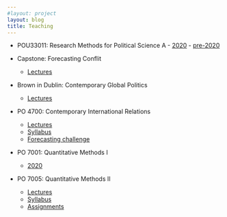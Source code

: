 ```yaml
---
#layout: project
layout: blog
title: Teaching
---
```


- POU33011: Research Methods for Political Science A
        - [2020](POU33011_2020_index.html)
        - [pre-2020](POU33011/2019)
     
- Capstone: Forecasting Conflit
     - [Lectures](capstone_lectures.html)        

- Brown in Dublin: Contemporary Global Politics
     - [Lectures](brownInDublin_lectures.html)

- PO 4700: Contemporary International Relations
     - [Lectures](PO4700_lectures.html)
     - [Syllabus](PO4700/PO4700_syllabus.pdf)
     - [Forecasting challenge](https://docs.google.com/forms/d/e/1FAIpQLSfeq3e0QvCBG6wYMcdgn2KgoK72fHO2wFAtRQpbEKeCSDQG5Q/viewform?c=0&w=1)

- PO 7001: Quantitative Methods I
     - [2020](PO7001_2020_index.html)

- PO 7005: Quantitative Methods II
     - [Lectures](https://www.dropbox.com/sh/rd0mfeqghnh8yya/AAAShmBIYGjOTxRGjGZesvgha?dl=0)
     - [Syllabus](PO7005/Syllabus_PO7005_Chadefaux.pdf)
     - [Assignments](PO7005_assignments.html)
